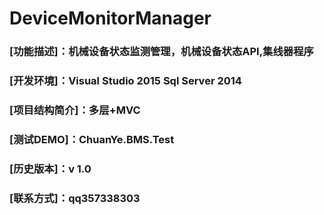 ﻿# DeviceMonitorManager
###  [功能描述]：机械设备状态监测管理，机械设备状态API,集线器程序
###  [开发环境]：Visual Studio 2015 Sql Server 2014 
###  [项目结构简介]：多层+MVC 
###  [测试DEMO]：ChuanYe.BMS.Test 
###  [历史版本]：v 1.0
###  [联系方式]：qq357338303
